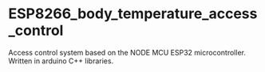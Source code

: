 ﻿# ESP8266_body_temperature_access_control

Access control system based on the NODE MCU ESP32 microcontroller. Written in arduino C++ libraries.
